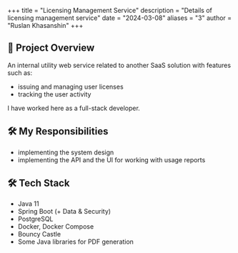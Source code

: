 +++
title = "Licensing Management Service"
description = "Details of licensing management service"
date = "2024-03-08"
aliases = "3"
author = "Ruslan Khasanshin"
+++

## 🧩 Project Overview

An internal utility web service related to another SaaS solution with features such as:

- issuing and managing user licenses
- tracking the user activity

I have worked here as a full-stack developer.

## 🛠️ My Responsibilities

- implementing the system design
- implementing the API and the UI for working with usage reports

## 🛠 Tech Stack

- Java 11
- Spring Boot (+ Data & Security)
- PostgreSQL
- Docker, Docker Compose
- Bouncy Castle
- Some Java libraries for PDF generation
